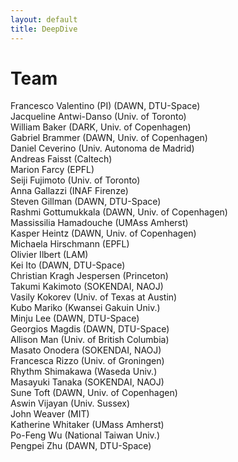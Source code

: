 ```yaml
---
layout: default
title: DeepDive
---
```


<!-- # Team -->

<div class="team-section">
  <h1 class="team-heading">Team</h1>


  <div class="team-list">
    <div class="team-member">Francesco Valentino (PI) (DAWN, DTU-Space)</div>
    <div class="team-member">Jacqueline Antwi-Danso (Univ. of Toronto)</div>
    <div class="team-member">William Baker (DARK, Univ. of Copenhagen)</div>
    <div class="team-member">Gabriel Brammer (DAWN, Univ. of Copenhagen)</div>
    <div class="team-member">Daniel Ceverino (Univ. Autonoma de Madrid)</div>
    <div class="team-member">Andreas Faisst (Caltech)</div>
    <div class="team-member">Marion Farcy (EPFL)</div>
    <div class="team-member">Seiji Fujimoto (Univ. of Toronto)</div>
    <div class="team-member">Anna Gallazzi (INAF Firenze)</div>
    <div class="team-member">Steven Gillman (DAWN, DTU-Space)</div>
    <div class="team-member">Rashmi Gottumukkala (DAWN, Univ. of Copenhagen)</div>
    <div class="team-member">Massissilia Hamadouche (UMAss Amherst)</div>
    <div class="team-member">Kasper Heintz (DAWN, Univ. of Copenhagen)</div>
    <div class="team-member">Michaela Hirschmann (EPFL)</div>
    <div class="team-member">Olivier Ilbert (LAM)</div>
    <div class="team-member">Kei Ito (DAWN, DTU-Space)</div>
    <div class="team-member">Christian Kragh Jespersen (Princeton)</div>
    <div class="team-member">Takumi Kakimoto (SOKENDAI, NAOJ)</div>
    <div class="team-member">Vasily Kokorev (Univ. of Texas at Austin)</div>
    <div class="team-member">Kubo Mariko (Kwansei Gakuin Univ.)</div>
    <div class="team-member">Minju Lee (DAWN, DTU-Space)</div>
    <div class="team-member">Georgios Magdis (DAWN, DTU-Space)</div>
    <div class="team-member">Allison Man (Univ. of British Columbia)</div>
    <div class="team-member">Masato Onodera (SOKENDAI, NAOJ)</div>
    <div class="team-member">Francesca Rizzo (Univ. of Groningen)</div>
    <div class="team-member">Rhythm Shimakawa (Waseda Univ.)</div>
    <div class="team-member">Masayuki Tanaka (SOKENDAI, NAOJ)</div>
    <div class="team-member">Sune Toft (DAWN, Univ. of Copenhagen)</div>
    <div class="team-member">Aswin Vijayan (Univ. Sussex)</div>
    <div class="team-member">John Weaver (MIT)</div>
    <div class="team-member">Katherine Whitaker (UMass Amherst)</div>
    <div class="team-member">Po-Feng Wu (National Taiwan Univ.)</div>
    <div class="team-member">Pengpei Zhu (DAWN, DTU-Space)</div>
  </div>
</div>
